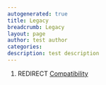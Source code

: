 ```yaml
---
autogenerated: true
title: Legacy
breadcrumb: Legacy
layout: page
author: test author
categories: 
description: test description
---
```


1.  REDIRECT [Compatibility](Compatibility "wikilink")
